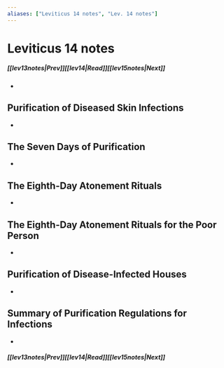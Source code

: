 ```yaml
---
aliases: ["Leviticus 14 notes", "Lev. 14 notes"]
---
```

# Leviticus 14 notes
##### <span class=arrow-left></span>[[lev13notes|Prev]]<span class=navigation-separator></span>[[lev14|Read]]<span class=navigation-separator></span>[[lev15notes|Next]]<span class=arrow-right></span>
- 
## Purification of Diseased Skin Infections
- 
## The Seven Days of Purification
- 
## The Eighth-Day Atonement Rituals
- 
## The Eighth-Day Atonement Rituals for the Poor Person
- 
## Purification of Disease-Infected Houses
- 
## Summary of Purification Regulations for Infections
- 
##### <span class=arrow-left></span>[[lev13notes|Prev]]<span class=navigation-separator></span>[[lev14|Read]]<span class=navigation-separator></span>[[lev15notes|Next]]<span class=arrow-right></span>